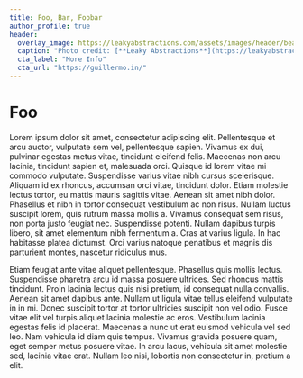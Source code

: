 ```yaml
---
title: Foo, Bar, Foobar
author_profile: true
header:
  overlay_image: https://leakyabstractions.com/assets/images/header/beautiful-solution.png
  caption: "Photo credit: [**Leaky Abstractions**](https://leakyabstractions.com/)"
  cta_label: "More Info"
  cta_url: "https://guillermo.in/"
---
```

# Foo

Lorem ipsum dolor sit amet, consectetur adipiscing elit. Pellentesque et arcu auctor, vulputate sem vel, pellentesque sapien. Vivamus ex dui, pulvinar egestas metus vitae, tincidunt eleifend felis. Maecenas non arcu lacinia, tincidunt sapien et, malesuada orci. Quisque id lorem vitae mi commodo vulputate. Suspendisse varius vitae nibh cursus scelerisque. Aliquam id ex rhoncus, accumsan orci vitae, tincidunt dolor. Etiam molestie lectus tortor, eu mattis mauris sagittis vitae. Aenean sit amet nibh dolor. Phasellus et nibh in tortor consequat vestibulum ac non risus. Nullam luctus suscipit lorem, quis rutrum massa mollis a. Vivamus consequat sem risus, non porta justo feugiat nec. Suspendisse potenti. Nullam dapibus turpis libero, sit amet elementum nibh fermentum a. Cras at varius ligula. In hac habitasse platea dictumst. Orci varius natoque penatibus et magnis dis parturient montes, nascetur ridiculus mus.

Etiam feugiat ante vitae aliquet pellentesque. Phasellus quis mollis lectus. Suspendisse pharetra arcu id massa posuere ultrices. Sed rhoncus mattis tincidunt. Proin lacinia lectus quis nisi pretium, id consequat nulla convallis. Aenean sit amet dapibus ante. Nullam ut ligula vitae tellus eleifend vulputate in in mi. Donec suscipit tortor at tortor ultricies suscipit non vel odio. Fusce vitae elit vel turpis aliquet lacinia molestie ac eros. Vestibulum lacinia egestas felis id placerat. Maecenas a nunc ut erat euismod vehicula vel sed leo. Nam vehicula id diam quis tempus. Vivamus gravida posuere quam, eget semper metus posuere vitae. In arcu lacus, vehicula sit amet molestie sed, lacinia vitae erat. Nullam leo nisi, lobortis non consectetur in, pretium a elit.
